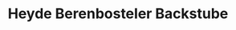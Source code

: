 ---
title: "Heyde Berenbosteler Backstube"
url: /hannover/heyde-berenbosteler-backstube/
shop: Bäckerei
---